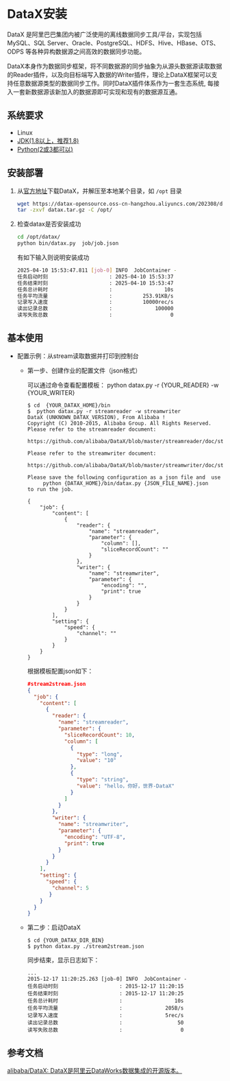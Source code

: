 # DataX安装

DataX 是阿里巴巴集团内被广泛使用的离线数据同步工具/平台，实现包括 MySQL、SQL Server、Oracle、PostgreSQL、HDFS、Hive、HBase、OTS、ODPS 等各种异构数据源之间高效的数据同步功能。

DataX本身作为数据同步框架，将不同数据源的同步抽象为从源头数据源读取数据的Reader插件，以及向目标端写入数据的Writer插件，理论上DataX框架可以支持任意数据源类型的数据同步工作。同时DataX插件体系作为一套生态系统, 每接入一套新数据源该新加入的数据源即可实现和现有的数据源互通。

## 系统要求

- Linux
- [JDK(1.8以上，推荐1.8) ](http://www.oracle.com/technetwork/cn/java/javase/downloads/index.html) 
- [Python(2或3都可以) ](https://www.python.org/downloads/)

## 安装部署

1. 从[官方地址](https://datax-opensource.oss-cn-hangzhou.aliyuncs.com/202309/datax.tar.gz)下载DataX，并解压至本地某个目录，如 `/opt` 目录

   ```bash
   wget https://datax-opensource.oss-cn-hangzhou.aliyuncs.com/202308/datax.tar.gz
   tar -zxvf datax.tar.gz -C /opt/
   ```

2. 检查datax是否安装成功

   ```bash
   cd /opt/datax/
   python bin/datax.py  job/job.json
   ```

   有如下输入则说明安装成功

   ```bash
   2025-04-10 15:53:47.811 [job-0] INFO  JobContainer - 
   任务启动时刻                    : 2025-04-10 15:53:37
   任务结束时刻                    : 2025-04-10 15:53:47
   任务总计耗时                    :                 10s
   任务平均流量                    :          253.91KB/s
   记录写入速度                    :          10000rec/s
   读出记录总数                    :              100000
   读写失败总数                    :                   0
   ```

## 基本使用


* 配置示例：从stream读取数据并打印到控制台
  
  * 第一步、创建作业的配置文件（json格式）
    
    可以通过命令查看配置模板： python datax.py -r {YOUR_READER} -w {YOUR_WRITER}
    
    ``` shell
    $ cd  {YOUR_DATAX_HOME}/bin
    $  python datax.py -r streamreader -w streamwriter
    DataX (UNKNOWN_DATAX_VERSION), From Alibaba !
    Copyright (C) 2010-2015, Alibaba Group. All Rights Reserved.
    Please refer to the streamreader document:
        https://github.com/alibaba/DataX/blob/master/streamreader/doc/streamreader.md 
    
    Please refer to the streamwriter document:
         https://github.com/alibaba/DataX/blob/master/streamwriter/doc/streamwriter.md 
     
    Please save the following configuration as a json file and  use
         python {DATAX_HOME}/bin/datax.py {JSON_FILE_NAME}.json 
    to run the job.
    
    {
        "job": {
            "content": [
                {
                    "reader": {
                        "name": "streamreader", 
                        "parameter": {
                            "column": [], 
                            "sliceRecordCount": ""
                        }
                    }, 
                    "writer": {
                        "name": "streamwriter", 
                        "parameter": {
                            "encoding": "", 
                            "print": true
                        }
                    }
                }
            ], 
            "setting": {
                "speed": {
                    "channel": ""
                }
            }
        }
    }
    ```
    
    根据模板配置json如下：
    
    ``` json
    #stream2stream.json
    {
      "job": {
        "content": [
          {
            "reader": {
              "name": "streamreader",
              "parameter": {
                "sliceRecordCount": 10,
                "column": [
                  {
                    "type": "long",
                    "value": "10"
                  },
                  {
                    "type": "string",
                    "value": "hello，你好，世界-DataX"
                  }
                ]
              }
            },
            "writer": {
              "name": "streamwriter",
              "parameter": {
                "encoding": "UTF-8",
                "print": true
              }
            }
          }
        ],
        "setting": {
          "speed": {
            "channel": 5
           }
        }
      }
    }
    ```
    
  * 第二步：启动DataX
    
    ``` shell
    $ cd {YOUR_DATAX_DIR_BIN}
    $ python datax.py ./stream2stream.json 
    ```
    
    同步结束，显示日志如下：
    
    ``` shell
    ...
    2015-12-17 11:20:25.263 [job-0] INFO  JobContainer - 
    任务启动时刻                    : 2015-12-17 11:20:15
    任务结束时刻                    : 2015-12-17 11:20:25
    任务总计耗时                    :                 10s
    任务平均流量                    :              205B/s
    记录写入速度                    :              5rec/s
    读出记录总数                    :                  50
    读写失败总数                    :                   0
    ```

## 参考文档

[alibaba/DataX: DataX是阿里云DataWorks数据集成的开源版本。](https://github.com/alibaba/DataX?tab=readme-ov-file)